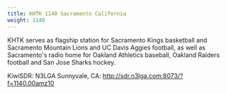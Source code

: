 ```yaml
---
title: KHTK 1140 Sacramento California
weight: 1140
---
```

KHTK serves as flagship station for Sacramento Kings basketball and
Sacramento Mountain Lions and UC Davis Aggies football, as well as
Sacramento's radio home for Oakland Athletics baseball, Oakland
Raiders football and San Jose Sharks hockey.

KiwiSDR: N3LGA Sunnyvale, CA: http://sdr.n3lga.com:8073/?f=1140.00amz10
